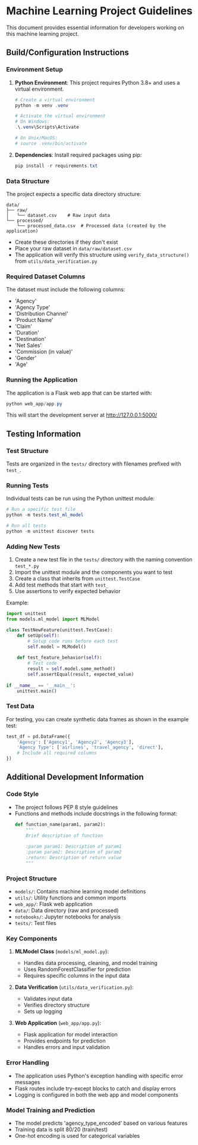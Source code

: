 # Machine Learning Project Guidelines

This document provides essential information for developers working on this machine learning project.

## Build/Configuration Instructions

### Environment Setup

1. **Python Environment**: This project requires Python 3.8+ and uses a virtual environment.

   ```powershell
   # Create a virtual environment
   python -m venv .venv
   
   # Activate the virtual environment
   # On Windows:
   .\.venv\Scripts\Activate
   
   # On Unix/MacOS:
   # source .venv/bin/activate
   ```

2. **Dependencies**: Install required packages using pip:

   ```powershell
   pip install -r requirements.txt
   ```

### Data Structure

The project expects a specific data directory structure:

```
data/
├── raw/
│   └── dataset.csv    # Raw input data
└── processed/
    └── processed_data.csv  # Processed data (created by the application)
```

- Create these directories if they don't exist
- Place your raw dataset in `data/raw/dataset.csv`
- The application will verify this structure using `verify_data_structure()` from `utils/data_verification.py`

### Required Dataset Columns

The dataset must include the following columns:
- 'Agency'
- 'Agency Type'
- 'Distribution Channel'
- 'Product Name'
- 'Claim'
- 'Duration'
- 'Destination'
- 'Net Sales'
- 'Commission (in value)'
- 'Gender'
- 'Age'

### Running the Application

The application is a Flask web app that can be started with:

```powershell
python web_app/app.py
```

This will start the development server at http://127.0.0.1:5000/

## Testing Information

### Test Structure

Tests are organized in the `tests/` directory with filenames prefixed with `test_`.

### Running Tests

Individual tests can be run using the Python unittest module:

```powershell
# Run a specific test file
python -m tests.test_ml_model

# Run all tests
python -m unittest discover tests
```

### Adding New Tests

1. Create a new test file in the `tests/` directory with the naming convention `test_*.py`
2. Import the unittest module and the components you want to test
3. Create a class that inherits from `unittest.TestCase`
4. Add test methods that start with `test_`
5. Use assertions to verify expected behavior

Example:

```python
import unittest
from models.ml_model import MLModel

class TestNewFeature(unittest.TestCase):
    def setUp(self):
        # Setup code runs before each test
        self.model = MLModel()
        
    def test_feature_behavior(self):
        # Test code
        result = self.model.some_method()
        self.assertEqual(result, expected_value)
        
if __name__ == '__main__':
    unittest.main()
```

### Test Data

For testing, you can create synthetic data frames as shown in the example test:

```python
test_df = pd.DataFrame({
    'Agency': ['Agency1', 'Agency2', 'Agency3'],
    'Agency Type': ['airlines', 'travel_agency', 'direct'],
    # Include all required columns
})
```

## Additional Development Information

### Code Style

- The project follows PEP 8 style guidelines
- Functions and methods include docstrings in the following format:
  ```python
  def function_name(param1, param2):
      """
      Brief description of function
      
      :param param1: Description of param1
      :param param2: Description of param2
      :return: Description of return value
      """
  ```

### Project Structure

- `models/`: Contains machine learning model definitions
- `utils/`: Utility functions and common imports
- `web_app/`: Flask web application
- `data/`: Data directory (raw and processed)
- `notebooks/`: Jupyter notebooks for analysis
- `tests/`: Test files

### Key Components

1. **MLModel Class** (`models/ml_model.py`):
   - Handles data processing, cleaning, and model training
   - Uses RandomForestClassifier for prediction
   - Requires specific columns in the input data

2. **Data Verification** (`utils/data_verification.py`):
   - Validates input data
   - Verifies directory structure
   - Sets up logging

3. **Web Application** (`web_app/app.py`):
   - Flask application for model interaction
   - Provides endpoints for prediction
   - Handles errors and input validation

### Error Handling

- The application uses Python's exception handling with specific error messages
- Flask routes include try-except blocks to catch and display errors
- Logging is configured in both the web app and model components

### Model Training and Prediction

- The model predicts 'agency_type_encoded' based on various features
- Training data is split 80/20 (train/test)
- One-hot encoding is used for categorical variables